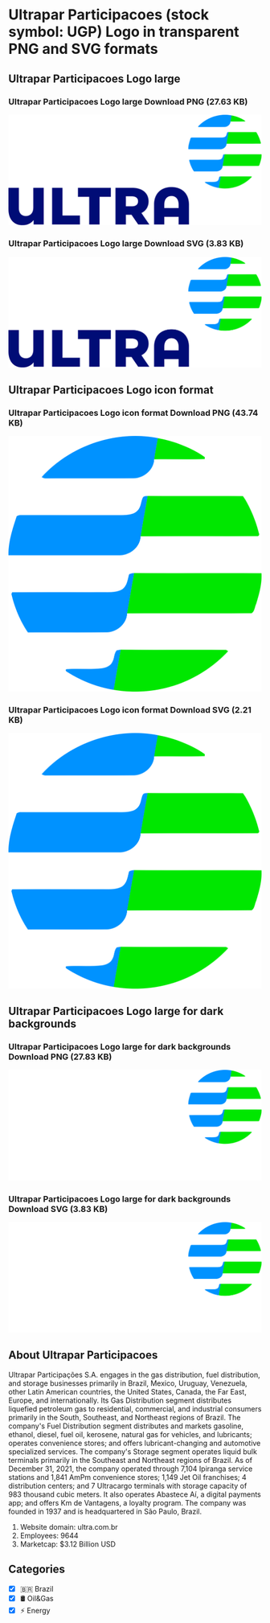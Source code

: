 # Ultrapar Participacoes (stock symbol: UGP) Logo in transparent PNG and SVG formats

## Ultrapar Participacoes Logo large

### Ultrapar Participacoes Logo large Download PNG (27.63 KB)

![Ultrapar Participacoes Logo large Download PNG (27.63 KB)](/img/orig/UGP_BIG-250928b8.png)

### Ultrapar Participacoes Logo large Download SVG (3.83 KB)

![Ultrapar Participacoes Logo large Download SVG (3.83 KB)](/img/orig/UGP_BIG-76076615.svg)

## Ultrapar Participacoes Logo icon format

### Ultrapar Participacoes Logo icon format Download PNG (43.74 KB)

![Ultrapar Participacoes Logo icon format Download PNG (43.74 KB)](/img/orig/UGP-11b21d85.png)

### Ultrapar Participacoes Logo icon format Download SVG (2.21 KB)

![Ultrapar Participacoes Logo icon format Download SVG (2.21 KB)](/img/orig/UGP-328793f8.svg)

## Ultrapar Participacoes Logo large for dark backgrounds

### Ultrapar Participacoes Logo large for dark backgrounds Download PNG (27.83 KB)

![Ultrapar Participacoes Logo large for dark backgrounds Download PNG (27.83 KB)](/img/orig/UGP_BIG.D-1489993b.png)

### Ultrapar Participacoes Logo large for dark backgrounds Download SVG (3.83 KB)

![Ultrapar Participacoes Logo large for dark backgrounds Download SVG (3.83 KB)](/img/orig/UGP_BIG.D-4860c8cb.svg)

## About Ultrapar Participacoes

Ultrapar Participações S.A. engages in the gas distribution, fuel distribution, and storage businesses primarily in Brazil, Mexico, Uruguay, Venezuela, other Latin American countries, the United States, Canada, the Far East, Europe, and internationally. Its Gas Distribution segment distributes liquefied petroleum gas to residential, commercial, and industrial consumers primarily in the South, Southeast, and Northeast regions of Brazil. The company's Fuel Distribution segment distributes and markets gasoline, ethanol, diesel, fuel oil, kerosene, natural gas for vehicles, and lubricants; operates convenience stores; and offers lubricant-changing and automotive specialized services. The company's Storage segment operates liquid bulk terminals primarily in the Southeast and Northeast regions of Brazil. As of December 31, 2021, the company operated through 7,104 Ipiranga service stations and 1,841 AmPm convenience stores; 1,149 Jet Oil franchises; 4 distribution centers; and 7 Ultracargo terminals with storage capacity of 983 thousand cubic meters. It also operates Abastece Aí, a digital payments app; and offers Km de Vantagens, a loyalty program. The company was founded in 1937 and is headquartered in São Paulo, Brazil.

1. Website domain: ultra.com.br
2. Employees: 9644
3. Marketcap: $3.12 Billion USD


## Categories
- [x] 🇧🇷 Brazil
- [x] 🛢 Oil&Gas
- [x] ⚡ Energy
